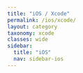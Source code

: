 ```yaml
---
title: "iOS / Xcode"
permalink: /ios/xcode/
layout: category
taxonomy: xcode
classes: wide
sidebar:
  title: "iOS"
  nav: sidebar-ios
---
```


